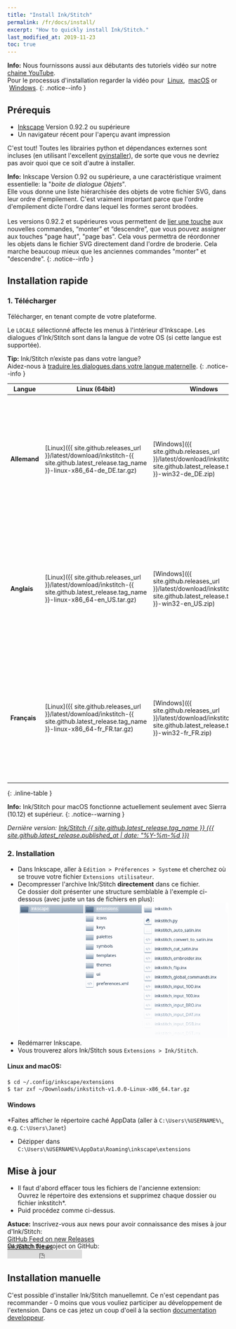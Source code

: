 ```yaml
---
title: "Install Ink/Stitch"
permalink: /fr/docs/install/
excerpt: "How to quickly install Ink/Stitch."
last_modified_at: 2019-11-23
toc: true
---
```


**Info:** Nous fournissons aussi aux débutants des tutoriels vidéo sur notre <i class="fab fa-youtube"></i> [chaine YouTube](https://www.youtube.com/channel/UCJCDCFuT_xQoI55e10HRiRw).<br />
Pour le processus d'installation regarder la vidéo pour
<i class="fab fa-linux"></i>&nbsp;[Linux](https://www.youtube.com/watch?v=Dkb5UvsZUNg&list=PLvlbfDmZyXG1ORmeqHdp4aP7J71e7icJP&index=2),
<i class="fab fa-apple"></i>&nbsp;[macOS](https://www.youtube.com/watch?v=gmOVLNh9cu8&list=PLvlbfDmZyXG1ORmeqHdp4aP7J71e7icJP&index=3) or
<i class="fab fa-windows"></i>&nbsp;[Windows](https://www.youtube.com/watch?v=U5htzWZSjA8&list=PLvlbfDmZyXG1ORmeqHdp4aP7J71e7icJP&index=4).
{: .notice--info }

## Prérequis

* [Inkscape](https://inkscape.org/) Version 0.92.2 ou supérieure
* Un navigateur récent pour l'aperçu avant impression

C'est tout! Toutes les librairies python et dépendances externes sont incluses (en utilisant l'excellent [pyinstaller](http://www.pyinstaller.org)), de sorte que vous ne devriez pas avoir quoi que ce soit d'autre à installer.

**Info:** Inkscape Version 0.92 ou supérieure, a une caractéristique vraiment essentielle: la "*boite de dialogue Objets*".<br>
Elle vous donne une liste hiérarchisée des objets de votre fichier SVG, dans leur ordre d'empilement. C'est vraiment important parce que l'ordre d'empilement dicte l'ordre dans lequel les formes seront brodées.<br><br>
Les versions 0.92.2 et supérieures vous permettent de [lier une touche](/fr/docs/customize/#shortcut-keys) aux nouvelles commandes, “monter” et “descendre”, que vous pouvez assigner aux touches "page haut", "page bas". Cela vous permettra de réordonner les objets dans le fichier SVG directement dand l'ordre de broderie. Cela marche beaucoup mieux que les anciennes commandes "monter" et "descendre".
{: .notice--info }

## Installation rapide

### 1. Télécharger
Télécharger, en tenant compte de votre plateforme.

Le `LOCALE` sélectionné affecte les menus à l'intérieur d'Inkscape. Les dialogues d'Ink/Stitch sont dans la langue de votre OS (si cette langue est supportée).

**Tip:** Ink/Stitch n’existe pas dans votre langue?<br>Aidez-nous à [traduire les dialogues dans votre langue maternelle](/fr/developers/localize/).
{: .notice--info }

Langue|Linux (64bit)|Windows|macOS
---|---|---|---
**Allemand**|<i class="fa fa-download " ></i> [Linux]({{ site.github.releases_url }}/latest/download/inkstitch-{{ site.github.latest_release.tag_name }}-linux-x86_64-de_DE.tar.gz)|<i class="fa fa-download " ></i> [Windows]({{ site.github.releases_url }}/latest/download/inkstitch-{{ site.github.latest_release.tag_name }}-win32-de_DE.zip)|<i class="fa fa-download " ></i> [Sierra]({{ site.github.releases_url }}/latest/download/inkstitch-{{ site.github.latest_release.tag_name }}-osx-sierra-x86_64-de_DE.tar.gz)<br><i class="fa fa-download " ></i> [High Sierra]({{ site.github.releases_url }}/latest/download/inkstitch-{{ site.github.latest_release.tag_name }}-osx-high_sierra-x86_64-de_DE.tar.gz)<br><i class="fa fa-download " ></i> [Mojave + Catalina]({{ site.github.releases_url }}/latest/download/inkstitch-{{ site.github.latest_release.tag_name }}-osx-mojave-x86_64-de_DE.tar.gz)|
**Anglais**|<i class="fa fa-download " ></i> [Linux]({{ site.github.releases_url }}/latest/download/inkstitch-{{ site.github.latest_release.tag_name }}-linux-x86_64-en_US.tar.gz)|<i class="fa fa-download " ></i> [Windows]({{ site.github.releases_url }}/latest/download/inkstitch-{{ site.github.latest_release.tag_name }}-win32-en_US.zip)|<i class="fa fa-download " ></i> [Sierra]({{ site.github.releases_url }}/latest/download/inkstitch-{{ site.github.latest_release.tag_name }}-osx-sierra-x86_64-en_US.tar.gz)<br><i class="fa fa-download " ></i> [High Sierra]({{ site.github.releases_url }}/latest/download/inkstitch-{{ site.github.latest_release.tag_name }}-osx-high_sierra-x86_64-en_US.tar.gz)<br><i class="fa fa-download " ></i> [Mojave + Catalina]({{ site.github.releases_url }}/latest/download/inkstitch-{{ site.github.latest_release.tag_name }}-osx-mojave-x86_64-en_US.tar.gz)|
**Français**|<i class="fa fa-download " ></i> [Linux]({{ site.github.releases_url }}/latest/download/inkstitch-{{ site.github.latest_release.tag_name }}-linux-x86_64-fr_FR.tar.gz)|<i class="fa fa-download " ></i> [Windows]({{ site.github.releases_url }}/latest/download/inkstitch-{{ site.github.latest_release.tag_name }}-win32-fr_FR.zip)|<i class="fa fa-download " ></i> [Sierra]({{ site.github.releases_url }}/latest/download/inkstitch-{{ site.github.latest_release.tag_name }}-osx-sierra-x86_64-fr_FR.tar.gz)<br><i class="fa fa-download " ></i> [High Sierra]({{ site.github.releases_url }}/latest/download/inkstitch-{{ site.github.latest_release.tag_name }}-osx-high_sierra-x86_64-fr_FR.tar.gz)<br><i class="fa fa-download " ></i> [Mojave + Catalina]({{ site.github.releases_url }}/latest/download/inkstitch-{{ site.github.latest_release.tag_name }}-osx-mojave-x86_64-fr_FR.tar.gz)|
{: .inline-table }

**Info:** Ink/Stitch pour macOS fonctionne actuellement seulement avec Sierra (10.12) et supérieur.
{: .notice--warning }

*Dernière version: [Ink/Stitch {{ site.github.latest_release.tag_name }} ({{ site.github.latest_release.published_at | date: "%Y-%m-%d }})](https://github.com/inkstitch/inkstitch/releases/latest)*

### 2. Installation
 * Dans Inkscape, aller à  `Edition > Préferences > Systeme` et cherchez où se trouve votre fichier `Extensions utilisateur`.
 * Decompresser l'archive Ink/Stitch **directement** dans ce fichier.<br />
  Ce dossier doit présenter une structure semblable à l'exemple ci-dessous (avec juste un tas de fichiers en plus):
   ![File Structure](/assets/images/docs/en/file_structure.png)
 * Redémarrer Inkscape.
 * Vous trouverez alors Ink/Stitch sous `Extensions > Ink/Stitch`.

#### Linux and macOS:

 ```
 $ cd ~/.config/inkscape/extensions
 $ tar zxf ~/Downloads/inkstitch-v1.0.0-Linux-x86_64.tar.gz
 ```

#### Windows

 *Faites afficher le répertoire caché AppData (aller à  `C:\Users\%USERNAME%\`, e.g. `C:\Users\Janet`)
 * Dézipper dans `C:\Users\%USERNAME%\AppData\Roaming\inkscape\extensions`

## Mise à jour

 * Il faut d'abord effacer tous les fichiers de l'ancienne extension:<br />
   Ouvrez le répertoire des extensions et supprimez chaque dossier ou fichier inkstitch*.
 * Puid procédez comme ci-dessus.

**Astuce:** Inscrivez-vous aux news pour avoir connaissance des mises à jour d'Ink/Stitch:<br />
 <i class="fas fa-fw fa-rss-square" aria-hidden="true" style="color: #ffb400;"></i> [GitHub Feed on new Releases](https://github.com/inkstitch/inkstitch/releases.atom)<br>
 <i class="fas fa-fw fa-rss-square" aria-hidden="true" style="color: #ffb400;"></i> [Ink/Stitch News](/feed.xml)<br />
{: .notice--info }

<p class="notice--info" style="margin-top: -3.5em !important;">Or watch the project on GitHub:<br /><iframe style="display: inline-block;" src="https://ghbtns.com/github-btn.html?user=inkstitch&repo=inkstitch&type=watch&count=true&v=2" frameborder="0" scrolling="0" width="170px" height="20px"></iframe></p>

## Installation manuelle

C'est possible d'installer Ink/Stitch manuellemnt. Ce n'est cependant pas recommander - 0 moins que vous vouliez participer au développement de l'extension.
Dans ce cas jetez un coup d'oeil à la section [documentation developpeur](/fr/developers/inkstitch/manual-setup/).
